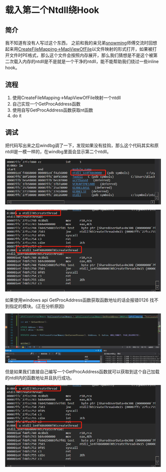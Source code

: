# 载入第二个Ntdll绕Hook

## 简介

我不知道有没有人写过这个东西， 之前和我的亲兄弟[snowming](http://blog.leanote.com/post/snowming/a0366d1d01bf)师傅交流时回想起来用[CreateFileMapping-&gt;MapViewOfFile](../code-and-dll-process-injection/mapping-injection.md)以文件映射的形式打开，如果被打开文件时PE格式，那么这个文件会按照内存展开，那么我们猜想是不是这个被第二次载入内存的ntdll是不是就是一个干净的ntdll，能不能帮助我们绕过一些inline hook。

## 流程

1. 使用CreateFileMapping-&gt;MapViewOfFile映射一个ntdll
2. 自己实现一个GetProcAddress函数
3. 使用自写GetProcAddress函数获取nt函数
4. do it

## 调试

把代码写出来之后windbg调了一下，发现如果没有挂钩，那么这个代码其实和原ntdll是一模一样的，在windbg里面会显示第二个ntdll。

![](../.gitbook/assets/image%20%28194%29.png)

![](../.gitbook/assets/image%20%28197%29.png)

如果使用windows api GetProcAddress函数获取函数地址的话会报错0126 找不到指定的模块。\(正在分析原因\)

![](../.gitbook/assets/image%20%28192%29.png)

但是如果我们直接自己编写一个GetProcAddress函数就可以获取到这个自己加载的ntdll内的函数地址并且执行成功。

![&#x3001;](../.gitbook/assets/image%20%28195%29.png)

